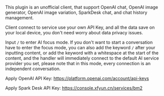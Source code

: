 This plugin is an unofficial client, that support OpenAI chat, OpenAI image generator, OpenAI image variation, SparkDesk chat, and chat history management.

Client connect to service use your own API Key, and all the data save on your local device, you don't need worry about data privacy issues.

Input `/` to enter AI focus mode. If you don't want to start a conversation have to enter the focus mode, you can also add the keyword `/` after your inputting content, or add the keyword with a whitespace at the start of the content, and the handler will immediately connect to the default AI service provider you set,
please note that in this mode, every connection is an independent conversation.

Apply OpenAI API Key: https://platform.openai.com/account/api-keys

Apply Spark Desk API Key: https://console.xfyun.cn/services/bm2
